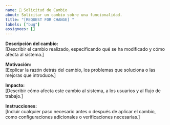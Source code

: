 ```yaml
---
name: 📝 Solicitud de Cambio
about: Solicitar un cambio sobre una funcionalidad.
title: "[REQUEST FOR CHANGE] "
labels: ["bug"]
assignees: []
---
```


**Descripción del cambio:**  
[Describir el cambio realizado, especificando qué se ha modificado y cómo afecta al sistema.]

**Motivación:**  
[Explicar la razón detrás del cambio, los problemas que soluciona o las mejoras que introduce.]

**Impacto:**  
[Describir cómo afecta este cambio al sistema, a los usuarios y al flujo de trabajo.]

**Instrucciones:**  
[Incluir cualquier paso necesario antes o después de aplicar el cambio, como configuraciones adicionales o verificaciones necesarias.]
